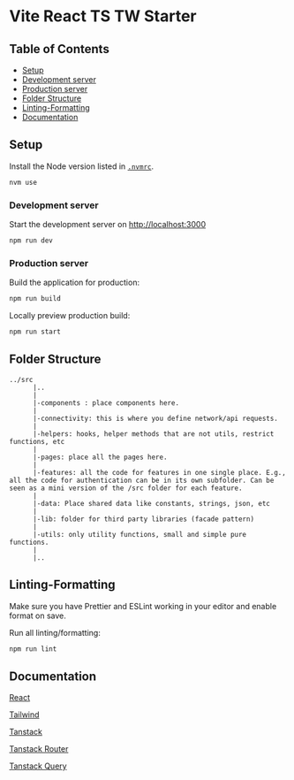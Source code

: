 # Vite React TS TW Starter

## Table of Contents

- [Setup](#setup)
- [Development server](#development-server)
- [Production server](#production-server)
- [Folder Structure](#folder-structure)
- [Linting-Formatting](#linting-formatting)
- [Documentation](#documentation)

## Setup

Install the Node version listed in [`.nvmrc`](.nvmrc).

```sh
nvm use
```

### Development server

Start the development server on [http://localhost:3000](http://localhost:3000)

```bash
npm run dev
```

### Production server

Build the application for production:

```sh
npm run build
```

Locally preview production build:

```sh
npm run start
```

## Folder Structure

```b
../src
      |..
      |
      |-components : place components here.
      |
      |-connectivity: this is where you define network/api requests.
      |
      |-helpers: hooks, helper methods that are not utils, restrict functions, etc
      |
      |-pages: place all the pages here.
      |
      |-features: all the code for features in one single place. E.g., all the code for authentication can be in its own subfolder. Can be seen as a mini version of the /src folder for each feature.
      |
      |-data: Place shared data like constants, strings, json, etc
      |
      |-lib: folder for third party libraries (facade pattern)
      |
      |-utils: only utility functions, small and simple pure functions.
      |
      |..
```

## Linting-Formatting

Make sure you have Prettier and ESLint working in your editor and enable format on save.

Run all linting/formatting:

```sh
npm run lint
```

## Documentation

[React](https://react.dev/)

[Tailwind](https://v2.tailwindcss.com/docs)

[Tanstack](https://tanstack.com/)

[Tanstack Router](https://tanstack.com/router/latest)

[Tanstack Query](https://tanstack.com/query/latest)
